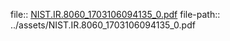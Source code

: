 file:: [NIST.IR.8060_1703106094135_0.pdf](../assets/NIST.IR.8060_1703106094135_0.pdf)
file-path:: ../assets/NIST.IR.8060_1703106094135_0.pdf
